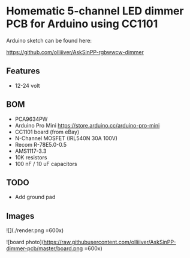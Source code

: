 # Homematic 5-channel LED dimmer PCB for Arduino using CC1101 

Arduino sketch can be found here:

https://github.com/olliiiver/AskSinPP-rgbwwcw-dimmer


## Features

- 12-24 volt

## BOM

- PCA9634PW
- Arduino Pro Mini https://store.arduino.cc/arduino-pro-mini
- CC1101 board (from eBay)
- N-Channel MOSFET (IRL540N 30A 100V)
- Recom R-78E5.0-0.5
- AMS1117-3.3
- 10K resistors
- 100 nF / 10 uF capacitors

## TODO

- Add ground pad

## Images

![](./render.png =600x)

![board photo](https://raw.githubusercontent.com/olliiiver/AskSinPP-dimmer-pcb/master/board.png =600x)

